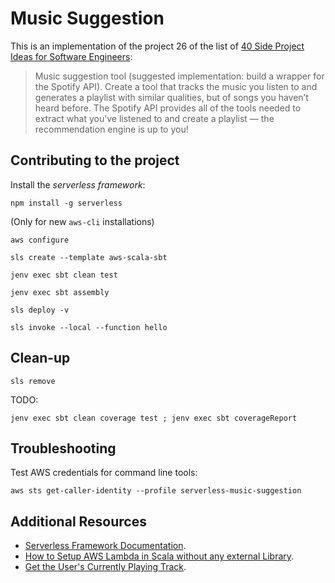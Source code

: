 # Music Suggestion

This is an implementation of the project 26 of the list of [40 Side Project Ideas for Software Engineers](https://www.codementor.io/@npostolovski/40-side-project-ideas-for-software-engineers-g8xckyxef):

> Music suggestion tool (suggested implementation: build a wrapper for the Spotify API). Create a tool that tracks the music you listen to and generates a playlist with similar qualities, but of songs you haven’t heard before. The Spotify API provides all of the tools needed to extract what you’ve listened to and create a playlist — the recommendation engine is up to you!

## Contributing to the project

Install the _serverless framework_:

```shell script
npm install -g serverless
```

(Only for new `aws-cli` installations)
```shell script
aws configure
```

```shell script
sls create --template aws-scala-sbt
```

```shell script
jenv exec sbt clean test
```

```shell script
jenv exec sbt assembly
```

```shell script
sls deploy -v
```

```shell script
sls invoke --local --function hello
```

## Clean-up

```shell script
sls remove
```

TODO:

```shell script
jenv exec sbt clean coverage test ; jenv exec sbt coverageReport
```

## Troubleshooting

Test AWS credentials for command line tools:

```shell script
aws sts get-caller-identity --profile serverless-music-suggestion
```

## Additional Resources

* [Serverless Framework Documentation](https://www.serverless.com/framework/docs/).
* [How to Setup AWS Lambda in Scala without any external Library](https://edward-huang.com/aws/cloud/2019/11/28/how-to-setup-aws-lambda-in-scala-without-any-external-library/).
* [Get the User's Currently Playing Track](https://developer.spotify.com/documentation/web-api/reference-beta/#endpoint-get-the-users-currently-playing-track).
